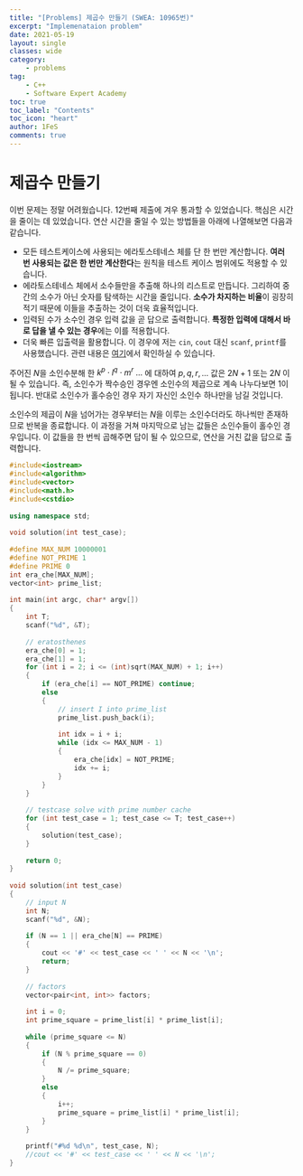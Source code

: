 ```yaml
---
title: "[Problems] 제곱수 만들기 (SWEA: 10965번)"
excerpt: "Implemenataion problem"
date: 2021-05-19
layout: single
classes: wide
category:
    - problems
tag:
    - C++
    - Software Expert Academy
toc: true
toc_label: "Contents"
toc_icon: "heart"
author: 1FeS
comments: true
---
```


# 제곱수 만들기

이번 문제는 정말 어려웠습니다. 12번째 제출에 겨우 통과할 수 있었습니다. 핵심은 시간을 줄이는 데 있었습니다. 연산 시간을 줄일 수 있는 방법들을 아래에 나열해보면 다음과 같습니다.

- 모든 테스트케이스에 사용되는 에라토스테네스 체를 단 한 번만 계산합니다. **여러 번 사용되는 값은 한 번만 계산한다**는 원칙을 테스트 케이스 범위에도 적용할 수 있습니다.
- 에라토스테네스 체에서 소수들만을 추출해 하나의 리스트로 만듭니다. 그리하여 중간의 소수가 아닌 숫자를 탐색하는 시간을 줄입니다. **소수가 차지하는 비율**이 굉장히 적기 때문에 이들을 추출하는 것이 더욱 효율적입니다.
- 입력된 수가 소수인 경우 입력 값을 곧 답으로 출력합니다. **특정한 입력에 대해서 바로 답을 낼 수 있는 경우**에는 이를 적용합니다.
- 더욱 빠른 입출력을 활용합니다. 이 경우에 저는 `cin`, `cout` 대신 `scanf`, `printf`를 사용했습니다. 관련 내용은 [여기](https://www.geeksforgeeks.org/cincout-vs-scanfprintf/#:~:text=With%20synchronization%20turned%20off%2C%20the,does%20this%20at%20compile%20time.)에서 확인하실 수 있습니다.

주어진 $N$을 소인수분해 한 $k^p \cdot l^q \cdot m^r \ ...$ 에 대하여 $p, q, r, ...$ 값은 $2N + 1$ 또는 $2N$ 이 될 수 있습니다. 즉, 소인수가 짝수승인 경우엔 소인수의 제곱으로 계속 나누다보면 1이 됩니다. 반대로 소인수가 홀수승인 경우 자기 자신인 소인수 하나만을 남길 것입니다.

소인수의 제곱이 $N$을 넘어가는 경우부터는 $N$을 이루는 소인수더라도 하나씩만 존재하므로 반복을 종료합니다. 이 과정을 거쳐 마지막으로 남는 값들은 소인수들이 홀수인 경우입니다. 이 값들을 한 번씩 곱해주면 답이 될 수 있으므로, 연산을 거친 값을 답으로 출력합니다.

``` cpp
#include<iostream>
#include<algorithm>
#include<vector>
#include<math.h>
#include<cstdio>
 
using namespace std;
 
void solution(int test_case);
 
#define MAX_NUM 10000001
#define NOT_PRIME 1
#define PRIME 0
int era_che[MAX_NUM];
vector<int> prime_list;
 
int main(int argc, char* argv[])
{
    int T;
    scanf("%d", &T);
 
    // eratosthenes
    era_che[0] = 1;
    era_che[1] = 1;
    for (int i = 2; i <= (int)sqrt(MAX_NUM) + 1; i++)
    {
        if (era_che[i] == NOT_PRIME) continue;
        else
        {
            // insert I into prime_list
            prime_list.push_back(i);
 
            int idx = i + i;
            while (idx <= MAX_NUM - 1)
            {
                era_che[idx] = NOT_PRIME;
                idx += i;
            }
        }
    }
 
    // testcase solve with prime number cache
    for (int test_case = 1; test_case <= T; test_case++)
    {
        solution(test_case);
    }
 
    return 0;
}
 
void solution(int test_case)
{
    // input N
    int N;
    scanf("%d", &N);
 
    if (N == 1 || era_che[N] == PRIME)
    {
        cout << '#' << test_case << ' ' << N << '\n';
        return;
    }
 
    // factors
    vector<pair<int, int>> factors;
 
    int i = 0;
    int prime_square = prime_list[i] * prime_list[i];
 
    while (prime_square <= N)
    {
        if (N % prime_square == 0)
        {
            N /= prime_square;
        }
        else
        {
            i++;
            prime_square = prime_list[i] * prime_list[i];
        }
    }
 
    printf("#%d %d\n", test_case, N);
    //cout << '#' << test_case << ' ' << N << '\n';
}
```